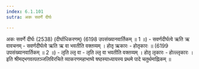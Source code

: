 ```yaml
---
index: 6.1.101
sutra: अकः सवर्णे दीर्घः

---
```

 अकः सवर्णे दीर्घः (2538) (दीर्घाधिकरणम्) (6198 उपसंख्यानवार्तिकम् ॥ 1 ॥) - सवर्णदीर्घत्वे ऋति ऋ वावचनम् - सवर्णदीर्घत्वे ऋति ऋ वा भवतीति वक्तव्यम् । होतृ ऋकारः  -  होतृकारः ॥ (6199 उपसंख्यानवार्तिकम् ॥ 2 ॥) - लृति ल्लृ वा - लृति ल्लृ वा भवतीति वक्तव्यम् । होतृ लृकारः  -  होत्ल्लृकारः । इति श्रीमद्भगवत्पतञ्जलिविरचिते व्याकरणमहाभाष्ये षष्ठस्याध्यायस्य प्रथमे पादे चतुर्थमाह्निकम् ॥ 